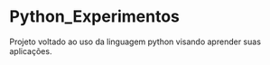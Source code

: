 # Python_Experimentos
Projeto voltado ao uso da linguagem python visando aprender suas aplicações. 
